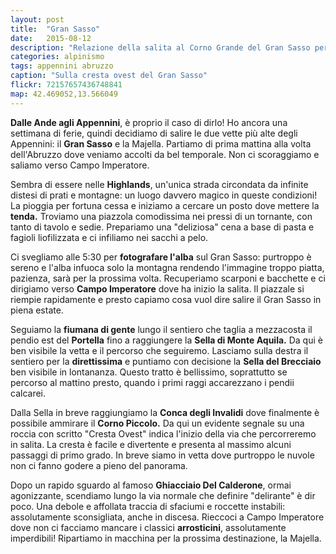 ```yaml
---
layout: post
title:  "Gran Sasso"
date:   2015-08-12
description: "Relazione della salita al Corno Grande del Gran Sasso per la Cresta Ovest o Via Delle Creste con notte in tenda a Campo Imperatore"
categories: alpinismo
tags: appennini abruzzo
caption: "Sulla cresta ovest del Gran Sasso"
flickr: 72157657436748841
map: 42.469052,13.566049
---
```


**Dalle Ande agli Appennini**, è proprio il caso di dirlo! Ho ancora una settimana di ferie, quindi decidiamo di salire le due vette più alte degli Appennini: il **Gran Sasso** e la Majella. Partiamo di prima mattina alla volta dell'Abruzzo dove veniamo accolti da bel temporale. Non ci scoraggiamo e saliamo verso Campo Imperatore. 

Sembra di essere nelle **Highlands**, un'unica strada circondata da infinite distesi di prati e montagne: un luogo davvero magico in queste condizioni! La pioggia per fortuna cessa e iniziamo a cercare un posto dove mettere la **tenda.** Troviamo una piazzola comodissima nei pressi di un tornante, con tanto di tavolo e sedie. Prepariamo una "deliziosa" cena a base di pasta e fagioli liofilizzata e ci infiliamo nei sacchi a pelo.

Ci svegliamo alle 5:30 per **fotografare l'alba** sul Gran Sasso: purtroppo è sereno e l'alba infuoca solo la montagna rendendo l'immagine troppo piatta, pazienza, sarà per la prossima volta. Recuperiamo scarponi e bacchette e ci dirigiamo verso **Campo Imperatore** dove ha inizio la salita. Il piazzale si riempie rapidamente e presto capiamo cosa vuol dire salire il Gran Sasso in piena estate. 

Seguiamo la **fiumana di gente** lungo il sentiero che taglia a mezzacosta il pendio est del **Portella** fino a raggiungere la **Sella di Monte Aquila.** Da qui è ben visibile la vetta e il percorso che seguiremo. Lasciamo sulla destra il sentiero per la **direttissima** e puntiamo con decisione la **Sella del Brecciaio** ben visibile in lontananza. Questo tratto è bellissimo, soprattutto se percorso al mattino presto, quando i primi raggi accarezzano i pendii calcarei.

Dalla Sella in breve raggiungiamo la **Conca degli Invalidi** dove finalmente è possibile ammirare il **Corno Piccolo.** Da qui un evidente segnale su una roccia con scritto "Cresta Ovest" indica l'inizio della via che percorreremo in salita. La cresta è facile e divertente e presenta al massimo alcuni passaggi di primo grado. In breve siamo in vetta dove purtroppo le nuvole non ci fanno godere a pieno del panorama.

Dopo un rapido sguardo al famoso **Ghiacciaio Del Calderone**, ormai agonizzante, scendiamo lungo la via normale che definire "delirante" è dir poco. Una debole e affollata traccia di sfaciumi e roccette instabili: assolutamente sconsigliata, anche in discesa. Rieccoci a Campo Imperatore dove non ci facciamo mancare i classici **arrosticini**, assolutamente imperdibili! Ripartiamo in macchina per la prossima destinazione, la Majella.